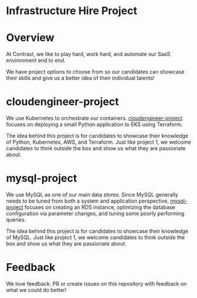 # Infrastructure Hire Project

# Overview

At Contrast, we like to play hard, work hard, and automate our SaaS environment end to end.

We have project options to choose from so our candidates can showcase their skills and give us a better idea of their individual talents!

# cloudengineer-project

We use Kubernetes to orchestrate our containers. [cloudengineer-project](./cloudengineer-project/README.md) focuses on deploying a small Python application to EKS using Terraform.

The idea behind this project is for candidates to showcase their knowledge of Python, Kubernetes, AWS, and Terraform. Just like project 1, we welcome candidates to think outside the box and show us what they are passionate about.

# mysql-project

We use MySQL as one of our main data stores. Since MySQL generally needs to be tuned from both a system and application perspective, [mysql-project](./mysql-project/README.md) focuses on creating an RDS instance, optimizing the database configuration via parameter changes, and tuning some poorly performing queries.

The idea behind this project is for candidates to showcase their knowledge of MySQL. Just like project 1, we welcome candidates to think outside the box and show us what they are passionate about.

# Feedback

We love feedback. PR or create issues on this repository with feedback on what we could do better!
